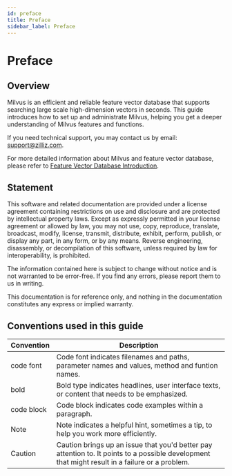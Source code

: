 ```yaml
---
id: preface
title: Preface
sidebar_label: Preface
---
```


# Preface

## Overview
Milvus is an efficient and reliable feature vector database that supports searching large scale high-dimension vectors in seconds. This guide introduces how to set up and administrate Milvus, helping you get a deeper understanding of Milvus features and functions.

If you need technical support, you may contact us by email: support@zilliz.com.

For more detailed information about Milvus and feature vector database, please refer to [Feature Vector Database Introduction](../vectordb/feature-vector-db.md).

## Statement
This software and related documentation are provided under a license agreement containing restrictions on use and disclosure and are protected by intellectual property laws. Except as expressly permitted in your license agreement or allowed by law, you may not use, copy, reproduce, translate, broadcast, modify, license, transmit, distribute, exhibit, perform, publish, or display any part, in any form, or by any means. Reverse engineering, disassembly, or decompilation of this software, unless required by law for interoperability, is prohibited.

The information contained here is subject to change without notice and is not warranted to be error-free. If you find any errors, please report them to us in writing.

This documentation is for reference only, and nothing in the documentation constitutes any express or implied warranty.


## Conventions used in this guide

| Convention       |    Description                                |
|-----------|-----------------------------------------|
| code font    | Code font indicates filenames and paths, parameter names and values, method and funtion names. |
| bold      | Bold type indicates headlines, user interface texts, or content that needs to be emphasized.    |
| code block  | Code block indicates code examples within a paragraph. |
| Note      | Note indicates a helpful hint, sometimes a tip, to help you work more efficiently.          |
| Caution   | Caution brings up an issue that you'd better pay attention to. It points to a possible development that might result in a failure or a problem. |
